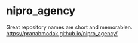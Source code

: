 # nipro_agency
Great repository names are short and memorablen.
https://pranabmodak.github.io/nipro_agency/
